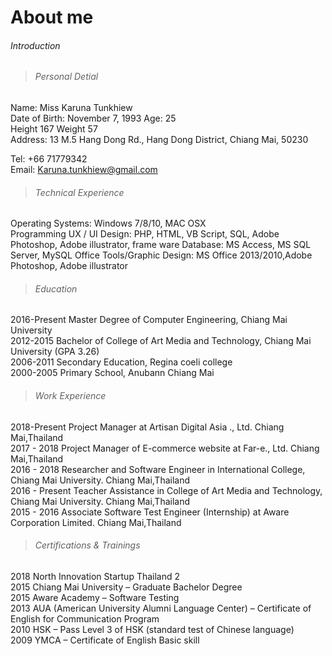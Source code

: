 # About me
###### Introduction


> ###### Personal Detial
Name: Miss Karuna Tunkhiew\
Date of Birth: November 7, 1993   Age: 25\
Height 167   Weight 57\
Address: 13 M.5 Hang Dong Rd., Hang Dong District, Chiang Mai, 50230

Tel: +66 71779342\
Email: Karuna.tunkhiew@gmail.com


> ###### Technical Experience
Operating Systems: Windows 7/8/10, MAC OSX\
Programming UX / UI Design: PHP, HTML, VB Script, SQL, Adobe Photoshop, Adobe illustrator, frame ware
Database: MS Access, MS SQL Server, MySQL
Office Tools/Graphic Design: MS Office 2013/2010,Adobe Photoshop, Adobe illustrator


> ###### Education
2016-Present Master Degree of Computer Engineering, Chiang Mai University\
2012-2015    Bachelor of College of Art Media and Technology, Chiang Mai University (GPA 3.26)\
2006-2011    Secondary Education, Regina coeli college\
2000-2005    Primary School, Anubann Chiang Mai


> ###### Work Experience
2018-Present  Project Manager at Artisan Digital Asia ., Ltd. Chiang Mai,Thailand\
2017 - 2018   Project Manager of E-commerce website at Far-e., Ltd. Chiang Mai,Thailand\
2016 - 2018   Researcher and Software Engineer in International College, Chiang Mai University. Chiang Mai,Thailand\
2016 - Present Teacher Assistance in College of Art Media and Technology, Chiang Mai University. Chiang Mai,Thailand\
2015 - 2016   Associate Software Test Engineer (Internship) at Aware Corporation Limited. Chiang Mai,Thailand


> ###### Certifications & Trainings
2018 North Innovation Startup Thailand 2\
2015 Chiang Mai University – Graduate Bachelor Degree\
2015 Aware Academy – Software Testing\
2013 AUA (American University Alumni Language Center) – Certificate of English for Communication Program\
2010 HSK – Pass Level 3 of HSK (standard test of Chinese language)\
2009 YMCA – Certificate of English Basic skill
 



